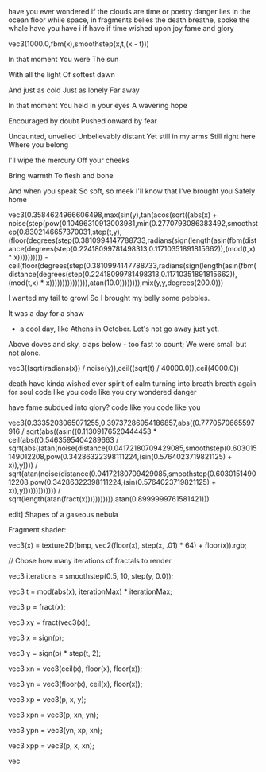 have you ever wondered if
the clouds are time
or poetry
danger
lies in the ocean floor
while space, in fragments
belies the death
breathe, spoke the whale
have you have i
if have
if time
wished
upon joy
fame and glory

vec3(1000.0,fbm(x),smoothstep(x,t,(x - t)))




In that moment
You were
The sun

With all the light
Of softest dawn

And just as cold
Just as lonely
Far away

In that moment
You held
In your eyes
A wavering hope

Encouraged by doubt
Pushed onward by fear

Undaunted, unveiled
Unbelievably distant
Yet still in my arms
Still right here
Where you belong

I'll wipe the mercury
Off your cheeks

Bring warmth
To flesh and bone

And when you speak
So soft, so meek
I'll know that I've brought you
Safely home

vec3(0.3584624966606498,max(sin(y),tan(acos(sqrt((abs(x) + noise(step(pow(0.10496310913003981,min(0.2770793086383492,smoothstep(0.8302146657370031,step(t,y),(floor(degrees(step(0.3810994147788733,radians(sign(length(asin(fbm(distance(degrees(step(0.22418099781498313,0.11710351891815662)),(mod(t,x) * x)))))))))) - ceil(floor(degrees(step(0.3810994147788733,radians(sign(length(asin(fbm(distance(degrees(step(0.22418099781498313,0.11710351891815662)),(mod(t,x) * x))))))))))))))),atan(10.0)))))))),mix(y,y,degrees(200.0)))




I wanted my tail to growl
So I brought my belly some pebbles.

It was a day for a shaw
- a cool day,  like Athens in October.
Let's not go away just yet.

Above doves and sky, claps below -
too fast to count;
We were small but not alone.

vec3((sqrt(radians(x)) / noise(y)),ceil((sqrt(t) / 40000.0)),ceil(4000.0))




death have kinda wished ever
spirit of calm turning into breath
breath again for soul
code like you
code like you
cry wondered danger

have fame subdued into glory?
code like you
code like you

vec3(0.3335203065071255,0.39737286954186857,abs((0.7770570665597916 / sqrt(abs((asin((0.11309176520444453 * ceil(abs((0.5463595404289663 / sqrt(abs((atan(noise(distance(0.04172180709429085,smoothstep(0.603015149012208,pow(0.34286322398111224,(sin(0.5764023719821125) + x)),y)))) / sqrt(atan(noise(distance(0.04172180709429085,smoothstep(0.603015149012208,pow(0.34286322398111224,(sin(0.5764023719821125) + x)),y))))))))))))) / sqrt(length(atan(fract(x))))))))))),atan(0.8999999761581421)))

edit] Shapes of a gaseous nebula

Fragment shader:

vec3(x) = texture2D(bmp, vec2(floor(x), step(x, .01) * 64) + floor(x)).rgb;


// Chose how many iterations of fractals to render

vec3 iterations = smoothstep(0.5, 10, step(y, 0.0));


vec3 t = mod(abs(x), iterationMax) * iterationMax;


vec3 p = fract(x);

vec3 xy = fract(vec3(x));


vec3 x = sign(p);

vec3 y = sign(p) * step(t, 2);


vec3 xn = vec3(ceil(x), floor(x), floor(x));

vec3 yn = vec3(floor(x), ceil(x), floor(x));

vec3 xp = vec3(p, x, y);

vec3 xpn = vec3(p, xn, yn);

vec3 ypn = vec3(yn, xp, xn);

vec3 xpp = vec3(p, x, xn);

vec
